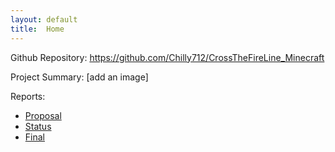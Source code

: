 ```yaml
---
layout: default
title:  Home
---
```


Github Repository: https://github.com/Chilly712/CrossTheFireLine_Minecraft

Project Summary: [add an image]

Reports:

- [Proposal](proposal.html)
- [Status](status.html)
- [Final](final.html)

